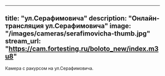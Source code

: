
---
title: "ул.Серафимовича"
description: "Онлайн-трансляция ул.Серафимовича"
image: "/images/cameras/serafimovicha-thumb.jpg"
stream_url: "https://cam.fortesting.ru/boloto_new/index.m3u8"
---

Камера с ракурсом на ул.Серафимовича.


